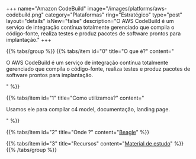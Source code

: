 +++
name="Amazon CodeBuild"
image="/images/platforms/aws-codebuild.png"
category="Plataformas"
ring="Estratégico"
type="post"
layout="details"
isNew="false"
description="O AWS CodeBuild é um serviço de integração contínua totalmente gerenciado que compila o código-fonte, realiza testes e produz pacotes de software prontos para implantação."
+++

{{% tabs/group %}}
  {{% tabs/item id="0" title="O que é?" content="<p>O AWS CodeBuild é um serviço de integração contínua totalmente gerenciado que compila o código-fonte, realiza testes e produz pacotes de software prontos para implantação.</p>" %}}

  {{% tabs/item id="1" title="Como utilizamos?" content="<p>Usamos ele para compilar c4 model, documentação, landing page.</p>" %}}

  {{% tabs/item id="2" title="Onde ?" content="<a href='https://usebeagle.io/' target='_blank'>Beagle</a>" %}}

  {{% tabs/item id="3" title="Recursos" content="<a href='https://aws.amazon.com/pt/training/?nc2=h_ql_le_tc' target='_blank'>Material de estudo</a>" %}}
{{% /tabs/group %}}
